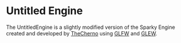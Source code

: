 # Untitled Engine

The UntitledEngine is a slightly modified version of the
Sparky Engine created and developed by [TheCherno](https://github.com/TheCherno) using [GLFW](http://www.glfw.org/) and [GLEW](http://glew.sourceforge.net/).
